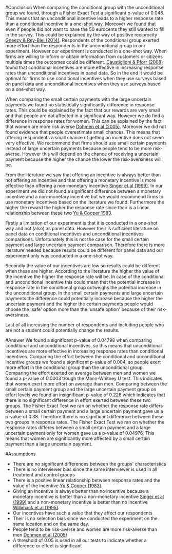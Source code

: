 #Conclusion
When comparing the conditional group with the unconditional group we found, through a Fisher Exact Test a significant p-value of 0.048. This means that an unconditional incentive leads to a higher response rate than a conditional incentive in a one-shot way. Moreover we found that even if people did not want to have the 50 eurocents they still wanted to fill in the survey. This could be explained by the way of positive reciprocity [Gneezy & Rey-Biel (2014)](http://pareto.uab.es/prey/jeea.12062.pdf). Respondents of the conditional group exerted more effort than the respondents in the unconditional group in our experiment. However our experiment is conducted in a one-shot way. When firms are willing to inform or obtain information from customers or citizens multiple times the outcomes could be different. [Caustiglioni & Pforr (2008)](https://ojs.ub.uni-konstanz.de/srm/article/view/599/2137) found that conditional incentives are more effective in increasing response rates than unconditional incentives in panel data. So in the end it would be optimal for firms to use conditional incentives when they use surveys based on panel data and unconditional incentives when they use surveys based on a one-shot way. 

When comparing the small certain payments with the large uncertain payments we found no statistically significantly difference in response rates. This could be explained by the fact that our rewards are very small and that people are not affected in a significant way. However we do find a difference in response rates for women. This can be explained by the fact that women are more risk averse [Dohmen et al (2005)](http://ftp.iza.org/dp1730.pdf). Moreover we did not found evidence that people overestimate small chances. This means that offering respondents a small chance of getting an incentive does not seem very effective. We recommend that firms should use small certain payments instead of large uncertain payments because people tend to be more risk-averse. However this will depend on the chance of receiving a uncertain payment because the higher the chance the lower the risk-aversiness will be. 

From the literature we saw that offering an incentive is always better than not offering an incentive and that offering a monetary incentive is more effective than offering a non-monetary incentive [Singer et al (1999)](http://www.jos.nu/Articles/article.asp). In our experiment we did not found a significant difference between a monetary incentive and a non-monetary incentive but we would recommend firms to use monetary incentives based on the literature we found. Furthermore the higher the reward the higher the response rate since their is a linear relationship between these two [Yu & Cooper 1983](http://www.jstor.org/stable/pdf/3151410.pdf).   

Firstly a limitation of our experiment is that it is conducted in a one-shot way and not (also) as panel data. However their is sufficient literature on panel data on conditional incentives and unconditional incentives comparisons. Unfortunately this is not the case for the small certain payment and large uncertain payment comparison. Therefore there is more literature needed because results could be different for panel data and our experiment only was conducted in a one-shot way.

Secondly the value of our incentives are low so results could be different when these are higher. According to the literature the higher the value of the incentive the higher the response rate will be. In case of the conditional and unconditional incentive this could mean that the potential increase in response rate in the conditional group outweighs the potential increase in the unconditional group. In the small certain payments and large uncertain payments the difference could potentially increase because the higher the uncertain payment and the higher the certain payments people would choose the 'safe' option more than the 'unsafe option' because of their risk-aversiness.

Last of all increasing the number of respondents and including people who are not a student could potentially change the results. 

#Answer
We found a significant p-value of 0.04798 when comparing conditional and unconditional incentives, so this means that unconditional incentives are more effective in increasing response rates than conditional incentives. Comparing the effort between the conditional and unconditional incentive groups we found a significant p-value of 0.004, so people exert more effort in the conditional group than the unconditional group. Comparing the effort exerted on average between men and women we found a p-value of 0.0003 trough the Mann-Whitney U test. This indicates that women exert more effort on average than men. Comparing between the small certain payment group and the large uncertain payment group on effort levels we found an insignificant p-value of 0.226 which indicates that there is no significant difference in effort exerted between these two groups. The Fisher Exact Test we ran on whether the response rate differs between a small certain payment and a large uncertain payment gave us a p-value of 0.38. Therefore there is no significant difference between these two groups in response rates. The Fisher Exact Test we ran on whether the response rates differes between a small certain payment and a large uncertain payment only for women gave us a p-value of 0.04976. This means that women are significantly more affected by a small certain payment than a large uncertain payment.  

#Assumptions
* There are no significant differences between the groups' characteristics
* There is no interviewer bias since the same interviewer is used in all treatment and control groups
* There is a positive linear relationship between response rates and the value of the incentive [Yu & Cooper (1983)](http://www.jstor.org/stable/pdf/3151410.pdf).
* Giving an incentive is always better than no incentive because a monetary incentive is better than a non-monetary incentive [Singer et al (1999)](http://www.jos.nu/Articles/article.asp) and a non-monetary incentive is better than no incentive [Willimack et al (1995)](http://poq.oxfordjournals.org/content/59/1/78.short). 
* Our incentives have such a value that they affect our respondents
* Their is no selection bias since we conducted the experiment on the same location and on the same day.
* People tend to be risk-averse and women are more risk-averse than men [Dohmen et al (2005)](http://ftp.iza.org/dp1730.pdf)
* A threshold of 0.05 is used in all our tests to indicate whether a difference or effect is significant
